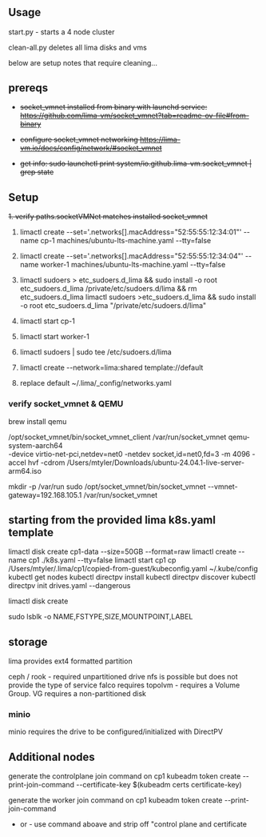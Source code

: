 #

## Usage

start.py - starts a 4 node cluster

clean-all.py deletes all lima disks and vms


below are setup notes that require cleaning...



## prereqs

- ~~socket_vmnet installed from binary with launchd service: https://github.com/lima-vm/socket_vmnet?tab=readme-ov-file#from-binary~~

- ~~configure socket_vmnet networking https://lima-vm.io/docs/config/network/#socket_vmnet~~

- ~~get info: sudo launchctl print system/io.github.lima-vm.socket_vmnet | grep state~~

## Setup 

~~1. verify paths.socketVMNet matches installed socket_vmnet~~

1. limactl create --set='.networks[].macAddress="52:55:55:12:34:01"' --name cp-1 machines/ubuntu-lts-machine.yaml --tty=false
1. limactl create --set='.networks[].macAddress="52:55:55:12:34:04"' --name worker-1 machines/ubuntu-lts-machine.yaml --tty=false

1. limactl sudoers > etc_sudoers.d_lima && sudo install -o root etc_sudoers.d_lima /private/etc/sudoers.d/lima && rm etc_sudoers.d_lima
limactl sudoers >etc_sudoers.d_lima && sudo install -o root etc_sudoers.d_lima "/private/etc/sudoers.d/lima"

1. limactl start cp-1
1. limactl start worker-1

1. limactl sudoers | sudo tee /etc/sudoers.d/lima
1. limactl create --network=lima:shared template://default

1. replace default ~/.lima/_config/networks.yaml



### verify socket_vmnet & QEMU

brew install qemu

/opt/socket_vmnet/bin/socket_vmnet_client /var/run/socket_vmnet qemu-system-aarch64 \
-device virtio-net-pci,netdev=net0 -netdev socket,id=net0,fd=3 -m 4096 -accel hvf -cdrom /Users/mtyler/Downloads/ubuntu-24.04.1-live-server-arm64.iso


mkdir -p /var/run sudo /opt/socket_vmnet/bin/socket_vmnet --vmnet-gateway=192.168.105.1 /var/run/socket_vmnet



## starting from the provided lima k8s.yaml template


limactl disk create cp1-data --size=50GB --format=raw
limactl create --name cp1 ./k8s.yaml --tty=false
limactl start cp1
cp /Users/mtyler/.lima/cp1/copied-from-guest/kubeconfig.yaml ~/.kube/config
kubectl get nodes
kubectl directpv install
kubectl directpv discover
kubectl directpv init drives.yaml --dangerous




limactl disk create 

sudo lsblk -o NAME,FSTYPE,SIZE,MOUNTPOINT,LABEL


## storage
lima provides ext4 formatted partition

ceph / rook - required unpartitioned drive
nfs is possible but does not provide the type of service falco requires
topolvm - requires a Volume Group. VG requires a non-partitioned disk

### minio
minio requires the drive to be configured/initialized with DirectPV


## Additional nodes

generate the controlplane join command on cp1
kubeadm token create --print-join-command --certificate-key $(kubeadm certs certificate-key)

generate the worker join command on cp1
kubeadm token create --print-join-command 
- or - 
use command aboave and strip off "control plane and certificate


